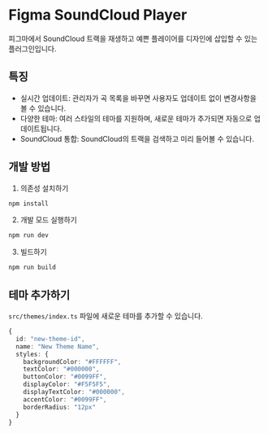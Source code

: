 # Figma SoundCloud Player

피그마에서 SoundCloud 트랙을 재생하고 예쁜 플레이어를 디자인에 삽입할 수 있는 플러그인입니다.

## 특징

- 실시간 업데이트: 관리자가 곡 목록을 바꾸면 사용자도 업데이트 없이 변경사항을 볼 수 있습니다.
- 다양한 테마: 여러 스타일의 테마를 지원하며, 새로운 테마가 추가되면 자동으로 업데이트됩니다.
- SoundCloud 통합: SoundCloud의 트랙을 검색하고 미리 들어볼 수 있습니다.

## 개발 방법

1. 의존성 설치하기
```bash
npm install
```

2. 개발 모드 실행하기
```bash
npm run dev
```

3. 빌드하기
```bash
npm run build
```

## 테마 추가하기

`src/themes/index.ts` 파일에 새로운 테마를 추가할 수 있습니다.

```typescript
{
  id: "new-theme-id",
  name: "New Theme Name",
  styles: {
    backgroundColor: "#FFFFFF",
    textColor: "#000000",
    buttonColor: "#0099FF",
    displayColor: "#F5F5F5",
    displayTextColor: "#000000",
    accentColor: "#0099FF",
    borderRadius: "12px"
  }
}
``` 